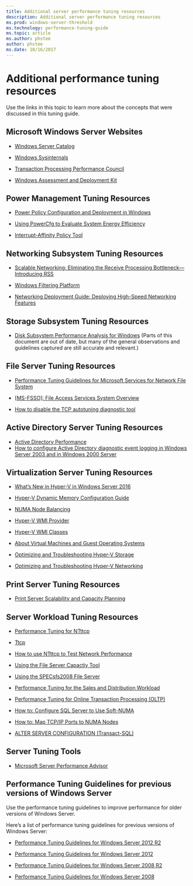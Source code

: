 ```yaml
---
title: Additional server performance tuning resources
description: Additional server performance tuning resources
ms.prod: windows-server-threshold
ms.technology: performance-tuning-guide
ms.topic: article
ms.author: phstee
author: phstee
ms.date: 10/16/2017
---
```


# Additional performance tuning resources

Use the links in this topic to learn more about the concepts that were discussed in this tuning guide.

## Microsoft Windows Server Websites
-   [Windows Server Catalog](http://www.windowsservercatalog.com/)

-   [Windows Sysinternals](https://technet.microsoft.com/sysinternals/default.aspx)

-   [Transaction Processing Performance Council](http://www.tpc.org/)

-   [Windows Assessment and Deployment Kit](https://developer.microsoft.com/en-us/windows/hardware/windows-assessment-deployment-kit)

## Power Management Tuning Resources

-   [Power Policy Configuration and Deployment in Windows](https://msdn.microsoft.com/en-us/library/windows/hardware/mt422910.aspx)

-   [Using PowerCfg to Evaluate System Energy Efficiency](https://technet.microsoft.com/library/cc748940.aspx)

-   [Interrupt-Affinity Policy Tool](https://support.microsoft.com/en-us/kb/252867)

## Networking Subsystem Tuning Resources

-   [Scalable Networking: Eliminating the Receive Processing Bottleneck—Introducing RSS](https://download.microsoft.com/download/5/D/6/5D6EAF2B-7DDF-476B-93DC-7CF0072878E6/NDIS_RSS.doc)

-   [Windows Filtering Platform](https://msdn.microsoft.com/windows/hardware/gg463267.aspx)

-   [Networking Deployment Guide: Deploying High-Speed Networking Features](https://technet.microsoft.com/library/gg162681.aspx)

## Storage Subsystem Tuning Resources

-   [Disk Subsystem Performance Analysis for Windows](https://download.microsoft.com/download/e/b/a/eba1050f-a31d-436b-9281-92cdfeae4b45/subsys_perf.doc) (Parts of this document are out of date, but many of the general observations and guidelines captured are still accurate and relevant.)

## File Server Tuning Resources

-   [Performance Tuning Guidelines for Microsoft Services for Network File System](https://technet.microsoft.com/library/bb463205.aspx)

-   [\[MS-FSSO\]: File Access Services System Overview](https://download.microsoft.com/download/5/0/1/501ED102-E53F-4CE0-AA6B-B0F93629DDC6/Windows/%5bMS-FSSO%5d.pdf)

-   [How to disable the TCP autotuning diagnostic tool](https://support.microsoft.com/kb/967475)

## Active Directory Server Tuning Resources
-   [Active Directory Performance](https://msdn.microsoft.com/en-us/library/windows/hardware/dn567654(v=vs.85).aspx)
-   [How to configure Active Directory diagnostic event logging in Windows Server 2003 and in Windows 2000 Server](https://support.microsoft.com/kb/314980)

## Virtualization Server Tuning Resources

-   [What’s New in Hyper-V in Windows Server 2016](https://technet.microsoft.com/windows-server-docs/compute/hyper-v/what-s-new-in-hyper-v-on-windows)

-   [Hyper-V Dynamic Memory Configuration Guide](https://technet.microsoft.com/library/ff817651.aspx)

-   [NUMA Node Balancing](http://blogs.technet.com/b/winserverperformance/archive/2009/12/10/numa-node-balancing.aspx)

-   [Hyper-V WMI Provider](https://msdn2.microsoft.com/library/cc136992(VS.85).aspx)

-   [Hyper-V WMI Classes](https://msdn.microsoft.com/library/cc136986(VS.85).aspx)

-   [About Virtual Machines and Guest Operating Systems](https://technet.microsoft.com/library/cc794868(v=ws.10))

-   [Optimizing and Troubleshooting Hyper-V Storage](http://blogs.msdn.com/b/microsoft_press/archive/2013/07/24/new-book-optimizing-and-troubleshooting-hyper-v-storage.aspx)

-   [Optimizing and Troubleshooting Hyper-V Networking](http://blogs.msdn.com/b/microsoft_press/archive/2013/07/12/rtm-d-today-optimizing-and-troubleshooting-hyper-v-networking.aspx)

## Print Server Tuning Resources

-   [Print Server Scalability and Capacity Planning](https://technet.microsoft.com/library/dn554243.aspx)

## Server Workload Tuning Resources

-   [Performance Tuning for NTttcp](https://msdn.microsoft.com/en-us/library/windows/hardware/dn567663(v=vs.85).aspx)

-   [Ttcp](http://en.wikipedia.org/wiki/Ttcp)

-   [How to use NTttcp to Test Network Performance](https://msdn.microsoft.com/windows/hardware/gg463264.aspx)

-   [Using the File Server Capactiy Tool](https://msdn.microsoft.com/en-us/library/windows/hardware/dn567658(v=vs.85).aspx)

-   [Using the SPECsfs2008 File Server](https://msdn.microsoft.com/en-us/library/windows/hardware/dn567653(v=vs.85).aspx)

-   [Performance Tuning for the Sales and Distribution Workload](https://msdn.microsoft.com/en-us/library/windows/hardware/dn567646(v=vs.85).aspx)

-   [Performance Tuning for Online Transaction Processing (OLTP)](https://msdn.microsoft.com/en-us/library/windows/hardware/dn567642(v=vs.85).aspx)

-   [How to: Configure SQL Server to Use Soft-NUMA](https://go.microsoft.com/fwlink/?LinkId=98292)

-   [How to: Map TCP/IP Ports to NUMA Nodes](https://go.microsoft.com/fwlink/?LinkId=98293)

-   [ALTER SERVER CONFIGURATION (Transact-SQL)](https://msdn.microsoft.com/library/ee210585.aspx)


## Server Tuning Tools

-   [Microsoft Server Performance Advisor](https://msdn.microsoft.com/en-us/library/windows/hardware/dn481522(v=vs.85).aspx)

## Performance Tuning Guidelines for previous versions of Windows Server


Use the performance tuning guidelines to improve performance for older versions of Windows Server.

Here’s a list of performance tuning guidelines for previous versions of Windows Server:

-   [Performance Tuning Guidelines for Windows Server 2012 R2](https://www.microsoft.com/download/details.aspx?id=51960)

-   [Performance Tuning Guidelines for Windows Server 2012](https://download.microsoft.com/download/0/0/B/00BE76AF-D340-4759-8ECD-C80BC53B6231/performance-tuning-guidelines-windows-server-2012.docx)

-   [Performance Tuning Guidelines for Windows Server 2008 R2](https://download.microsoft.com/download/6/B/2/6B2EBD3A-302E-4553-AC00-9885BBF31E21/Perf-tun-srv-R2.docx)

-   [Performance Tuning Guidelines for Windows Server 2008](https://download.microsoft.com/download/9/c/5/9c5b2167-8017-4bae-9fde-d599bac8184a/Perf-tun-srv.docx)
